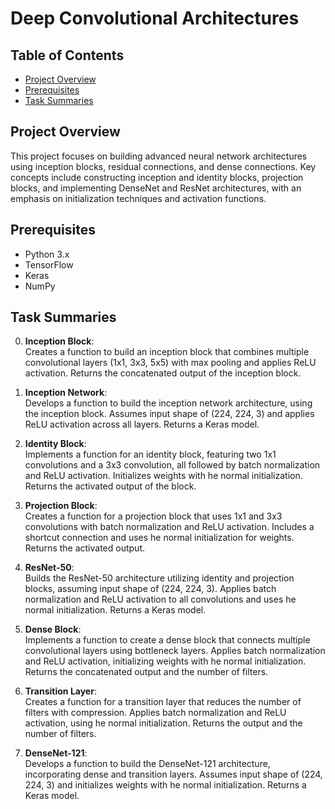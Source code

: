 # Deep Convolutional Architectures

## Table of Contents
- [Project Overview](#project-overview)
- [Prerequisites](#prerequisites)
- [Task Summaries](#task-summaries)

## Project Overview

This project focuses on building advanced neural network architectures using inception blocks, residual connections, and dense connections. Key concepts include constructing inception and identity blocks, projection blocks, and implementing DenseNet and ResNet architectures, with an emphasis on initialization techniques and activation functions.

## Prerequisites

- Python 3.x
- TensorFlow
- Keras
- NumPy

## Task Summaries

0. **Inception Block**:  
   Creates a function to build an inception block that combines multiple convolutional layers (1x1, 3x3, 5x5) with max pooling and applies ReLU activation. Returns the concatenated output of the inception block.

1. **Inception Network**:  
   Develops a function to build the inception network architecture, using the inception block. Assumes input shape of (224, 224, 3) and applies ReLU activation across all layers. Returns a Keras model.

2. **Identity Block**:  
   Implements a function for an identity block, featuring two 1x1 convolutions and a 3x3 convolution, all followed by batch normalization and ReLU activation. Initializes weights with he normal initialization. Returns the activated output of the block.

3. **Projection Block**:  
   Creates a function for a projection block that uses 1x1 and 3x3 convolutions with batch normalization and ReLU activation. Includes a shortcut connection and uses he normal initialization for weights. Returns the activated output.

4. **ResNet-50**:  
   Builds the ResNet-50 architecture utilizing identity and projection blocks, assuming input shape of (224, 224, 3). Applies batch normalization and ReLU activation to all convolutions and uses he normal initialization. Returns a Keras model.

5. **Dense Block**:  
   Implements a function to create a dense block that connects multiple convolutional layers using bottleneck layers. Applies batch normalization and ReLU activation, initializing weights with he normal initialization. Returns the concatenated output and the number of filters.

6. **Transition Layer**:  
   Creates a function for a transition layer that reduces the number of filters with compression. Applies batch normalization and ReLU activation, using he normal initialization. Returns the output and the number of filters.

7. **DenseNet-121**:  
   Develops a function to build the DenseNet-121 architecture, incorporating dense and transition layers. Assumes input shape of (224, 224, 3) and initializes weights with he normal initialization. Returns a Keras model.
